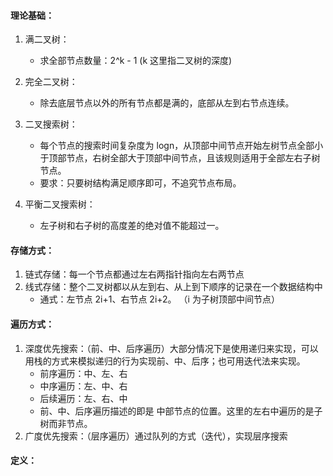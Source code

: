 #### 理论基础：

1. 满二叉树：

   - 求全部节点数量：2^k - 1 (k 这里指二叉树的深度)

2. 完全二叉树：

   - 除去底层节点以外的所有节点都是满的，底部从左到右节点连续。

3. 二叉搜索树：

   - 每个节点的搜索时间复杂度为 logn，从顶部中间节点开始左树节点全部小于顶部节点，右树全部大于顶部中间节点，且该规则适用于全部左右子树节点。
   - 要求：只要树结构满足顺序即可，不追究节点布局。

4. 平衡二叉搜索树：
   - 左子树和右子树的高度差的绝对值不能超过一。

#### 存储方式：

1. 链式存储：每一个节点都通过左右两指针指向左右两节点
2. 线式存储：整个二叉树都以从左到右、从上到下顺序的记录在一个数据结构中
   - 通式：左节点 2i+1、右节点 2i+2。 （i 为子树顶部中间节点）

#### 遍历方式：

1. 深度优先搜索：（前、中、后序遍历）大部分情况下是使用递归来实现，可以用栈的方式来模拟递归的行为实现前、中、后序；也可用迭代法来实现。
   - 前序遍历：中、左、右
   - 中序遍历：左、中、右
   - 后续遍历：左、右、中
   - 前、中、后序遍历描述的即是 中部节点的位置。这里的左右中遍历的是子树而非节点。
2. 广度优先搜索：（层序遍历）通过队列的方式（迭代），实现层序搜索

#### 定义：

